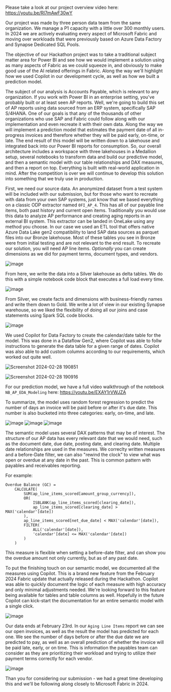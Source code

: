 Please take a look at our project overview video here: https://youtu.be/RI7mAwF30wY

Our project was made by three person data team from the same organization. We manage a P1 capacity with a little over 300 monthly users. In 2024 we are actively evaluating every aspect of Microsoft Fabric and moving over workloads that were previously based on Azure Data Factory and Synapse Dedicated SQL Pools. 

The objective of our Hackathon project was to take a traditional subject matter area for Power BI and see how we would implement a solution using as many aspects of Fabric as we could squeeze in, and obviously to make good use of the AI related offerings in Fabric. Along the way we'll highlight how we used Copilot in our development cycle, as well as how we built a prediction model. 

The subject of our analysis is Accounts Payable, which is relevant to any organization. If you work with Power BI in an enterprise setting, you've probably built or at least seen AP reports. Well, we're going to build this set of AP reports using data sourced from an ERP system, specifically SAP S/4HANA. One of our goals is that any of the thousands of other organizations who use SAP and Fabric could follow along with our implementation and even recreate it with their own data. Along the way we will implement a prediction model that estimates the payment date of all in-progress invoices and therefore whether they will be paid early, on-time, or late. The end result of this model will be written down to a lakehouse and integrated back into our Power BI reports for consumption. So, our overall architecture includes a workspace with three lakehouses in a Medallion setup, several notebooks to transform data and build our predictive model, and then a semantic model with our table relationships and DAX measures, and then a report on top. Everything is built with real-world application in mind. After the competition is over we will continue to develop this solution into something that we truly use in production.

First, we need our source data. An anonymized dataset from a test system will be included with our submission, but for those who want to recreate with data from your own SAP systems, just know that we based everything on a classic ODP extractor named `0FI_AP_4`. This has all of our payable line items, both past history and current open items. Traditionally you would use this data to analyze AP performance and creating aging reports in an external BI system. This extractor can be landed in OneLake using any method you choose. In our case we used an ETL tool that offers native Azure Data Lake gen2 compatibility to land SAP data sources as parquet files into our Bronze lakehouse. Most of these tables you see in Bronze were from initial testing and are not relevant to the end result. To recreate our solution, you will need AP line items. _Optionally_ you can create dimensions as we did for payment terms, document types, and vendors.

![image](https://github.com/aboerger/Fabric-Hackathon-AP-Payment-Prediction/assets/78093277/728c6ca6-40ab-4704-a35e-ba03bbd7a405)

From here, we write the data into a Silver lakehouse as delta tables. We do this with a simple notebook code block that executes a full load every time. 

![image](https://github.com/aboerger/Fabric-Hackathon-AP-Payment-Prediction/assets/78093277/10bb7e16-881c-4f1b-8cd5-e6d8c52a53dc)

From Silver, we create facts and dimensions with business-friendly names and write them down to Gold. We write a lot of view in our existing Synapse warehouse, so we liked the flexibility of doing all our joins and case statements using Spark SQL code blocks.

![image](https://github.com/aboerger/Fabric-Hackathon-AP-Payment-Prediction/assets/78093277/85c40912-4754-4a20-babf-4acf5738eb94)

We used Copilot for Data Factory to create the calendar/date table for the model. This was done in a Dataflow Gen2, where Copilot was able to follw instructions to generate the data table for a given range of dates. Copilot was also able to add custom columns according to our requirements, which worked out quite well.

![Screenshot 2024-02-28 190851](https://github.com/aboerger/Fabric-Hackathon-AP-Payment-Prediction/assets/78093277/15e2968c-684a-46dd-a894-f65b9af28559)

![Screenshot 2024-02-28 190916](https://github.com/aboerger/Fabric-Hackathon-AP-Payment-Prediction/assets/78093277/a2584fce-06d8-4a3e-b787-b09a9477dbfd)

For our prediction model, we have a full video walkthrough of the notebook `NB_AP_EDA_Modeling` here: https://youtu.be/EXAY1rVWJZA

To summarize, the model uses random forest regression to predict the number of days an invoice will be paid before or after it's due date. This number is also bucketed into three categories: early, on-time, and late.

![image](https://github.com/aboerger/Fabric-Hackathon-AP-Payment-Prediction/assets/78093277/b89db10b-a1d5-45e2-a85e-e904b5a1543a)
![image](https://github.com/aboerger/Fabric-Hackathon-AP-Payment-Prediction/assets/78093277/74156cd0-e414-4936-a06d-850263ab9dc9)
![image](https://github.com/aboerger/Fabric-Hackathon-AP-Payment-Prediction/assets/78093277/bded1012-eee4-429d-852d-ce37f80ec892)


The semantic model uses several DAX patterns that may be of interest. The structure of our AP data has every relevant date that we would need, such as the document date, due date, posting date, and clearing date. Multiple date relationships are used in the measures. We correclty written measures and a before-Date filter, we can also "rewind the clock" to view what was open or overdue at any date in the past. This is common pattern with payables and receivables reporting.

For example:

```dax
Overdue Balance (GC) = 
    CALCULATE(
        SUM(ap_line_items_scored[amount_group_currency]),
        OR(
            ISBLANK(ap_line_items_scored[clearing_date]),
            ap_line_items_scored[clearing_date] > MAX('calendar'[date])
        ),
        ap_line_items_scored[net_due_date] < MAX('calendar'[date]),
        FILTER(
            ALL('calendar'[date]),
            'calendar'[date] <= MAX('calendar'[date])
        )
    )
```

This measure is flexible when setting a before-date filter, and can show you the overdue amount not only currently, but as of any past date.

To put the finishing touch on our semantic model, we documented all the measures using Copilot. This is a brand new feature from the February 2024 Fabric update that actually released during the Hackathon. Copilot was able to quickly document the logic of each measure with high accuracy and only minimal adjustments needed. We're looking forward to this feature being available for tables and table columns as well. Hopefully in the future Copilot can kick-start the documentation for an entire semantic model with a single click.

![image](https://github.com/aboerger/Fabric-Hackathon-AP-Payment-Prediction/assets/78093277/40ed8465-763d-4960-b530-3edec6b28140)

Our data ends at February 23rd. In our `Aging Line Items` report we can see our open invoices, as well as the result the model has predicted for each one. We see the number of days before or after the due date we are predicted to pay, as well as an overall prediction of whether the invoice will be paid late, early, or on time. This is information the payables team can consider as they are prioritizing their workload and trying to utilize their payment terms correctly for each vendor.

![image](https://github.com/aboerger/Fabric-Hackathon-AP-Payment-Prediction/assets/78093277/9e77184d-b24a-41c1-b574-86b22f966933)


Than you for considering our submission - we had a great time developing this and we'll be following along closely to Microsoft Fabric in 2024.

